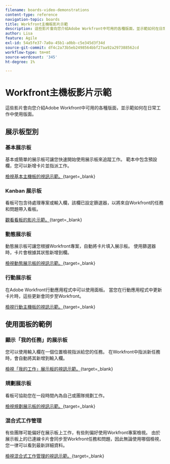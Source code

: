 ```yaml
---
filename: boards-video-demonstrations
content-type: reference
navigation-topic: boards
title: Workfront主機板影片示範
description: 這些影片會向您介紹Adobe Workfront中可用的各種版面，並示範如何在日常工作中使用版面。
author: Lisa
feature: Agile
exl-id: 54a5fe37-7a0a-45b1-a0bb-c5e345d3f34d
source-git-commit: df4c2a73b5eb2498564bbf27aa92a297388562cd
workflow-type: tm+mt
source-wordcount: '345'
ht-degree: 1%

---
```


# Workfront主機板影片示範

<!--Audited: 12/2023-->

這些影片會向您介紹Adobe Workfront中可用的各種版面，並示範如何在日常工作中使用版面。

## 展示板型別

### 基本展示板

基本或簡單的展示板可讓您快速開始使用展示板來追蹤工作。 範本中包含預設欄，您可以新增卡片並指派工作。

[檢視基本主機板的視訊示範。](https://video.tv.adobe.com/v/3416382/){target=_blank}

### Kanban 展示板

看板可包含待處理專案或輸入欄，該欄已設定篩選器，以將來自Workfront的任務和問題帶入看板。

[觀看看板的影片示範。](https://video.tv.adobe.com/v/3416383/){target=_blank}

### 動態展示板

動態展示板可讓您根據Workfront專案，自動將卡片填入展示板。 使用篩選器時，卡片會根據其狀態新增到欄。

[檢視動態展示板的視訊示範。](https://video.tv.adobe.com/v/3422404/){target=_blank}

### 行動展示板

在Adobe Workfront行動應用程式中可以使用面板。 當您在行動應用程式中更新卡片時，這些更新會同步至Workfront。

[檢視行動主機板的視訊示範。](https://video.tv.adobe.com/v/3416379/){target=_blank}

## 使用面板的範例

### 顯示「我的任務」的展示板

您可以使用輸入欄在一個位置檢視指派給您的任務。 在Workfront中指派新任務時，會自動將其新增到輸入欄。

[檢視「我的工作」展示板的視訊示範。](https://video.tv.adobe.com/v/3416378/){target=_blank}

### 規劃展示板

看板可協助您在一段時間內為自己或團隊規劃工作。

[檢視規劃展示板的視訊示範。](https://video.tv.adobe.com/v/3416380/){target=_blank}

### 混合式工作管理

有些團隊可能偏好在展示板上工作，有些則偏好使用Workfront專案檢視。 由於展示板上的已連線卡片會同步至Workfront任務和問題，因此無論使用哪個檢視，您一律可以看到最新詳細資料。

[檢視混合式工作管理的視訊示範。](https://video.tv.adobe.com/v/3416381/){target=_blank}
